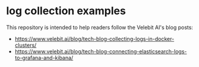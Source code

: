 # log collection examples

This repository is intended to help readers follow the Velebit AI's blog posts:

* <https://www.velebit.ai/blog/tech-blog-collecting-logs-in-docker-clusters/>
* <https://www.velebit.ai/blog/tech-blog-connecting-elasticsearch-logs-to-grafana-and-kibana/>
